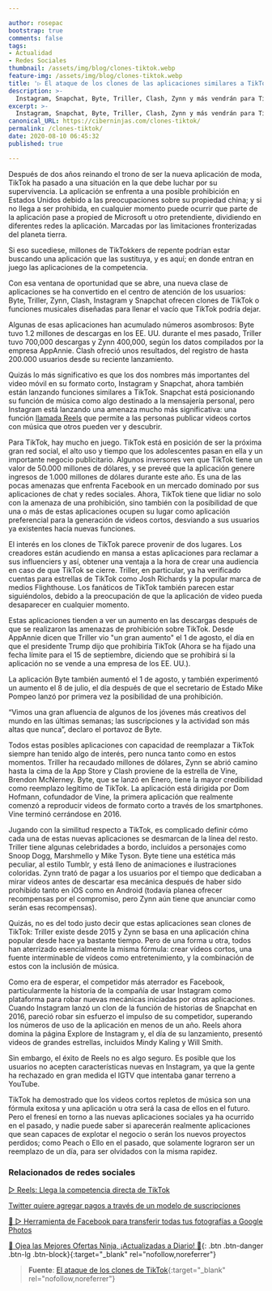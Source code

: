 ```yaml
---

author: rosepac
bootstrap: true
comments: false
tags:
- Actualidad
- Redes Sociales
thumbnail: /assets/img/blog/clones-tiktok.webp
feature-img: /assets/img/blog/clones-tiktok.webp
title: '▷ El ataque de los clones de las aplicaciones similares a TikTok'
description: >-
  Instagram, Snapchat, Byte, Triller, Clash, Zynn y más vendrán para TikTok, ya que la aplicación enfrenta una prohibición en los Estados Unidos por parte del presidente Trump.
excerpt: >-
  Instagram, Snapchat, Byte, Triller, Clash, Zynn y más vendrán para TikTok, ya que la aplicación enfrenta una prohibición en los Estados Unidos por parte del presidente Trump.
canonical_URL: https://ciberninjas.com/clones-tiktok/
permalink: /clones-tiktok/
date: 2020-08-10 06:45:32
published: true

---
```


Después de dos años reinando el trono de ser la nueva aplicación de moda, TikTok ha pasado a una situación en la que debe luchar por su supervivencia. La aplicación se enfrenta a una posible prohibición en Estados Unidos debido a las preocupaciones sobre su propiedad china; y si no llega a ser prohibida, en cualquier momento puede ocurrir que parte de la aplicación pase a propied de Microsoft u otro pretendiente, dividiendo en diferentes redes la aplicación. Marcadas por las limitaciones fronterizadas del planeta tierra.

Si eso sucediese, millones de TikTokkers de repente podrían estar buscando una aplicación que las sustituya, y es aquí; en donde entran en juego las aplicaciones de la competencia.

Con esa ventana de oportunidad que se abre, una nueva clase de aplicaciones se ha convertido en el centro de atención de los usuarios: Byte, Triller, Zynn, Clash, Instagram y Snapchat ofrecen clones de TikTok o funciones musicales diseñadas para llenar el vacío que TikTok podría dejar.

Algunas de esas aplicaciones han acumulado números asombrosos: Byte tuvo 1.2 millones de descargas en los EE. UU. durante el mes pasado, Triller tuvo 700,000 descargas y Zynn 400,000, según los datos compilados por la empresa AppAnnie. Clash ofreció unos resultados, del registro de hasta 200.000 usuarios desde su reciente lanzamiento.

Quizás lo más significativo es que los dos nombres más importantes del video móvil en su formato corto, Instagram y Snapchat, ahora también están lanzando funciones similares a TikTok. Snapchat está posicionando su función de música como algo destinado a la mensajería personal, pero Instagram está lanzando una amenaza mucho más significativa: una función [llamada Reels](https://ciberninjas.com/reels-instagram/) que permite a las personas publicar videos cortos con música que otros pueden ver y descubrir.

Para TikTok, hay mucho en juego. TikTok está en posición de ser la próxima gran red social, el alto uso y tiempo que los adolescentes pasan en ella y un importante negocio publicitario. Algunos inversores ven que TikTok tiene un valor de 50.000 millones de dólares, y se preveé que la aplicación genere ingresos de 1.000 millones de dólares durante este año. Es una de las pocas amenazas que enfrenta Facebook en un mercado dominado por sus aplicaciones de chat y redes sociales. Ahora, TikTok tiene que lidiar no solo con la amenaza de una prohibición, sino también con la posibilidad de que una o más de estas aplicaciones ocupen su lugar como aplicación preferencial para la generación de videos cortos, desviando a sus usuarios ya existentes hacía nuevas funciones.

El interés en los clones de TikTok parece provenir de dos lugares. Los creadores están acudiendo en mansa a estas aplicaciones para reclamar a sus influenciers y así, obtener una ventaja a la hora de crear una audiencia en caso de que TikTok se cierre. Triller, en particular, ya ha verificado cuentas para estrellas de TikTok como Josh Richards y la popular marca de medios Flighthouse. Los fanáticos de TikTok también parecen estar siguiéndolos, debido a la preocupación de que la aplicación de video pueda desaparecer en cualquier momento.

Estas aplicaciones tienden a ver un aumento en las descargas después de que se realizaron las amenazas de prohibición sobre TikTok. Desde AppAnnie dicen que Triller vio "un gran aumento" el 1 de agosto, el día en que el presidente Trump dijo que prohibiría TikTok (Ahora se ha fijado una fecha límite para el 15 de septiembre, diciendo que se prohibirá si la aplicación no se vende a una empresa de los EE. UU.).

La aplicación Byte también aumentó el 1 de agosto, y también experimentó un aumento el 8 de julio, el día después de que el secretario de Estado Mike Pompeo lanzó por primera vez la posibilidad de una prohibición.

“Vimos una gran afluencia de algunos de los jóvenes más creativos del mundo en las últimas semanas; las suscripciones y la actividad son más altas que nunca”, declaro el portavoz de Byte.

Todos estas posibles aplicaciones con capacidad de reemplazar a TikTok siempre han tenido algo de interés, pero nunca tanto como en estos momentos. Triller ha recaudado millones de dólares, Zynn se abrió camino hasta la cima de la App Store y Clash proviene de la estrella de Vine, Brendon McNerney. Byte, que se lanzó en Enero, tiene la mayor credibilidad como reemplazo legítimo de TikTok. La aplicación está dirigida por Dom Hofmann, cofundador de Vine, la primera aplicación que realmente comenzó a reproducir videos de formato corto a través de los smartphones. Vine terminó cerrándose en 2016.

Jugando con la similitud respecto a TikTok, es complicado definir cómo cada una de estas nuevas aplicaciones se desmarcan de la línea del resto. Triller tiene algunas celebridades a bordo, incluidos a personajes como Snoop Dogg, Marshmello y Mike Tyson. Byte tiene una estética más peculiar, al estilo Tumblr, y está lleno de animaciones e ilustraciones coloridas. Zynn trató de pagar a los usuarios por el tiempo que dedicaban a mirar videos antes de descartar esa mecánica después de haber sido prohibido tanto en iOS como en Android (todavía planea ofrecer recompensas por el compromiso, pero Zynn aún tiene que anunciar como serán esas recompensas).

Quizás, no es del todo justo decir que estas aplicaciones sean clones de TikTok: Triller existe desde 2015 y Zynn se basa en una aplicación china popular desde hace ya bastante tiempo. Pero de una forma u otra, todos han aterrizado esencialmente la misma fórmula: crear videos cortos, una fuente interminable de vídeos como entretenimiento, y la combinación de estos con la inclusión de música.

Como era de esperar, el competidor más aterrador es Facebook, particularmente la historia de la compañía de usar Instagram como plataforma para robar nuevas mecánicas iniciadas por otras aplicaciones. Cuando Instagram lanzó un clon de la función de historias de Snapchat en 2016, pareció robar sin esfuerzo el impulso de su competidor, superando los números de uso de la aplicación en menos de un año. Reels ahora domina la página Explore de Instagram y, el día de su lanzamiento, presentó videos de grandes estrellas, incluidos Mindy Kaling y Will Smith.

Sin embargo, el éxito de Reels no es algo seguro. Es posible que los usuarios no acepten características nuevas en Instagram, ya que la gente ha rechazado en gran medida el IGTV que intentaba ganar terreno a YouTube.

TikTok ha demostrado que los videos cortos repletos de música son una fórmula exitosa y una aplicación u otra será la casa de ellos en el futuro. Pero el frenesí en torno a las nuevas aplicaciones sociales ya ha ocurrido en el pasado, y nadie puede saber si aparecerán realmente aplicaciones que sean capaces de explotar el negocio o serán los nuevos proyectos perdidos; como Peach o Ello en el pasado, que solamente lograron ser un reemplazo de un día, para ser olvidados con la misma rapidez.

### **Relacionados de redes sociales**

[▷ Reels: Llega la competencia directa de TikTok](https://ciberninjas.com/reels-instagram/)

[Twitter quiere agregar pagos a través de un modelo de suscripciones](https://ciberninjas.com/twitter-quiere-agregar-suscripciones/)

[🥇 ▷ Herramienta de Facebook para transferir todas tus fotografías a Google Photos](https://ciberninjas.com/facebook-to-google-fotos/)

[🎁 Ojea las Mejores Ofertas Ninja, ¡Actualizadas a Diario! 🛒](https://www.amazon.es/shop/cibercursos){: .btn .btn-danger .btn-lg .btn-block}{:target="_blank" rel="nofollow,noreferrer"}

> **Fuente**: [El ataque de los clones de TikTok](https://www.theverge.com/21356971/tiktok-alternatives-instagram-reels-byte-triller-zynn-ban){:target="_blank" rel="nofollow,noreferrer"}